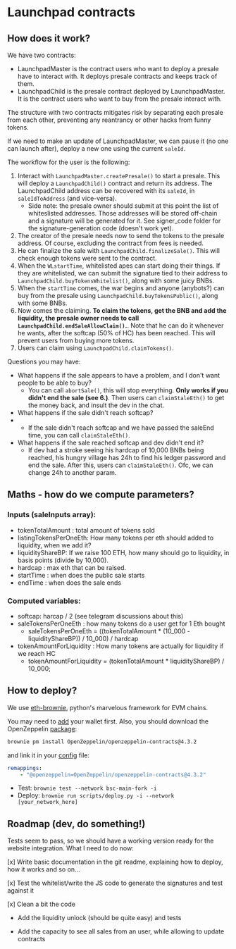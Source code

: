 # Launchpad contracts

## How does it work?

We have two contracts:

- LaunchpadMaster is the contract users who want to deploy a presale have to interact with. It deploys presale contracts and keeps track of them.
- LaunchpadChild is the presale contract deployed by LaunchpadMaster. It is the contract users who want to buy from the presale interact with.

The structure with two contracts mitigates risk by separating each presale from each other, preventing any reantrancy or other hacks from funny tokens.

If we need to make an update of LaunchpadMaster, we can pause it (no one can launch after), deploy a new one using the current `saleId`.

The workflow for the user is the following:

1. Interact with `LaunchpadMaster.createPresale()` to start a presale. This will deploy a `LaunchpadChild()` contract and return its address. The LaunchpadChild address can be recovered with its `saleId`, in `saleIdToAddress` (and vice-versa).
    - Side note: the presale owner should submit at this point the list of whiteslisted addresses. Those addresses will be stored off-chain and a signature will be generated for it. See signer_code folder for the signature-generation code (doesn't work yet).
2. The creator of the presale needs now to send the tokens to the presale address. Of course, excluding the contract from fees is needed.
3. He can finalize the sale with `LaunchpadChild.finalizeSale()`. This will check enough tokens were sent to the contract.
4. When the `WLstartTime`, whitelisted apes can start doing their things. If they are whitelisted, we can submit the signature tied to their address to `LaunchpadChild.buyTokensWhitelist()`, along with some juicy BNBs.
5. When the `startTime` comes, the war begins and anyone (anybots?) can buy from the presale using `LaunchpadChild.buyTokensPublic()`, along with some BNBs.
6. Now comes the claiming. **To claim the tokens, get the BNB and add the liquidity, the presale owner needs to call `LaunchpadChild.endSaleAllowClaim()`.**. Note that he can do it whenever he wants, after the softcap (50% of HC) has been reached. This will prevent users from buying more tokens.
7. Users can claim using `LaunchpadChild.claimTokens()`.

Questions you may have:
- What happens if the sale appears to have a problem, and I don't want people to be able to buy?
    - You can call `abortSale()`, this will stop everything. **Only works if you didn't end the sale (see 6.)**. Then users can `claimStaleEth()` to get the money back, and insult the dev in the chat.
- What happens if the sale didn't reach softcap?
- - If the sale didn't reach softcap and we have passed the saleEnd time, you can call `claimStaleEth()`.
- What happens if the sale reached softcap and dev didn't end it?
    - If dev had a stroke seeing his hardcap of 10,000 BNBs being reached, his hungry village has 24h to find his ledger password and end the sale. After this, users can `claimStaleEth()`. Ofc, we can change 24h to another param.

## Maths - how do we compute parameters?
### Inputs (saleInputs array):
- tokenTotalAmount : total amount of tokens sold
- listingTokensPerOneEth: How many tokens per eth should added to liquidity, when we add it?
- liquidityShareBP: If we raise 100 ETH, how many should go to liquidity, in basis points (divide by 10,000).
- hardcap : max eth that can be raised.
- startTime : when does the public sale starts
- endTime : when does the sale ends

### Computed variables:
- softcap: harcap / 2 (see telegram discussions about this)
- saleTokensPerOneEth : how many tokens do a user get for 1 Eth bought
    - saleTokensPerOneEth = ((tokenTotalAmount * (10_000 - liquidityShareBP)) / 10_000) / hardcap
- tokenAmountForLiquidity : How many tokens are actually for liquidity if we reach HC
    - tokenAmountForLiquidity = (tokenTotalAmount * liquidityShareBP) / 10_000;

## How to deploy?
We use [eth-brownie](https://eth-brownie.readthedocs.io/en/stable/install.html), python's marvelous framework for EVM chains.

You may need to [add](https://eth-brownie.readthedocs.io/en/stable/account-management.html?highlight=accounts%20new#importing-from-a-private-key) your wallet first. Also, you should download the OpenZeppelin [package](https://eth-brownie.readthedocs.io/en/stable/package-manager.html#examples):
```bash
brownie pm install OpenZeppelin/openzeppelin-contracts@4.3.2
```
and link it in your [config](https://eth-brownie.readthedocs.io/en/stable/config.html) file:
```yaml
remappings:
    - "@openzeppelin=OpenZeppelin/openzeppelin-contracts@4.3.2"
````

- Test: `brownie test --network bsc-main-fork -i`
- Deploy: `brownie run scripts/deploy.py -i --network [your_network_here]`


## Roadmap (dev, do something!)

Tests seem to pass, so we should have a working version ready for the website integration.
What I need to do now:

[x] Write basic documentation in the git readme, explaining how to deploy, how it works and so on...

[x] Test the whitelist/write the JS code to generate the signatures and test against it

[x] Clean a bit the code

- Add the liquidity unlock (should be quite easy) and tests

- Add the capacity to see all sales from an user, while allowing to update contracts